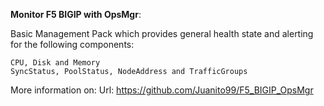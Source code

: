 ﻿**Monitor F5 BIGIP with OpsMgr**:

Basic Management Pack which provides general health state and alerting for the following components:

    CPU, Disk and Memory
    SyncStatus, PoolStatus, NodeAddress and TrafficGroups


More information on:
Url: https://github.com/Juanito99/F5_BIGIP_OpsMgr

